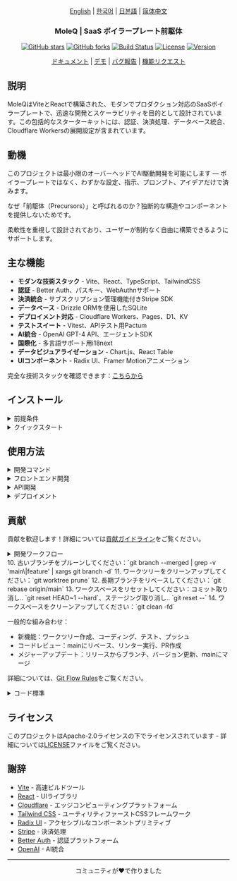 <div align="center">

[English](../README.md) | [한국어](../ko/README.md) | [日본語](README.md) | [简体中文](../zh/README.md)

### MoleQ | SaaS ボイラープレート前駆体

[![GitHub stars](https://img.shields.io/github/stars/yourusername/vite-saas-boilerplate?style=social)](https://github.com/yourusername/vite-saas-boilerplate/stargazers)
[![GitHub forks](https://img.shields.io/github/forks/yourusername/vite-saas-boilerplate?style=social)](https://github.com/yourusername/vite-saas-boilerplate/network/members)
[![Build Status](https://img.shields.io/github/actions/workflow/status/yourusername/vite-saas-boilerplate/ci.yml?branch=main)](https://github.com/yourusername/vite-saas-boilerplate/actions)
[![License](https://img.shields.io/badge/license-Apache%202.0-blue.svg)](LICENSE)
[![Version](https://img.shields.io/github/package-json/v/yourusername/vite-saas-boilerplate)](package.json)

[ドキュメント](https://github.com/yourusername/vite-saas-boilerplate/wiki) | [デモ](https://vite-saas-demo.vercel.app) | [バグ報告](https://github.com/yourusername/vite-saas-boilerplate/issues) | [機能リクエスト](https://github.com/yourusername/vite-saas-boilerplate/issues)

</div>


## 説明

MoleQはViteとReactで構築された、モダンでプロダクション対応のSaaSボイラープレートで、迅速な開発とスケーラビリティを目的として設計されています。この包括的なスターターキットには、認証、決済処理、データベース統合、Cloudflare Workersの展開設定が含まれています。

## 動機

このプロジェクトは最小限のオーバーヘッドでAI駆動開発を可能にします — ボイラープレートではなく、わずかな設定、指示、プロンプト、アイデアだけで済みます。

なぜ「前駆体（Precursors）」と呼ばれるのか？独断的な構造やコンポーネントを提供しないためです。

柔軟性を重視して設計されており、ユーザーが制約なく自由に構築できるようにサポートします。

## 主な機能

- **モダンな技術スタック** - Vite、React、TypeScript、TailwindCSS
- **認証** - Better Auth、パスキー、WebAuthnサポート
- **決済統合** - サブスクリプション管理機能付きStripe SDK
- **データベース** - Drizzle ORMを使用したSQLite
- **デプロイメント対応** - Cloudflare Workers、Pages、D1、KV
- **テストスイート** - Vitest、APIテスト用Pactum
- **AI統合** - OpenAI GPT-4 API、エージェントSDK
- **国際化** - 多言語サポート用i18next
- **データビジュアライゼーション** - Chart.js、React Table
- **UIコンポーネント** - Radix UI、Framer Motionアニメーション


完全な技術スタックを確認できます：[こちらから](.github/prompts/essential/tech_stack.yaml)

## インストール

<details><summary>前提条件</summary>

- Node.js 18+ またはBun
- pnpm（推奨）またはnpm
- Cloudflareアカウント（デプロイ用）

</details>

<details><summary>クイックスタート</summary>

1. **リポジトリをクローン**
   ```bash
   git clone https://github.com/yourusername/vite-saas-boilerplate.git
   cd vite-saas-boilerplate
   ```

2. **依存関係をインストール**
   ```bash
   pnpm install
   ```

3. **環境変数を設定**
   ```bash
   cp .env.example .env.local
   ```
   設定に合わせて`.env.local`を編集してください

4. **データベースマイグレーションを実行**
   ```bash
   pnpm db:migrate
   pnpm db:seed
   ```

5. **開発サーバーを起動**
   ```bash
   pnpm dev
   ```

アプリケーションは`http://localhost:5173`で利用できます

</details>


## 使用方法

<details><summary>開発コマンド</summary>

```bash
# 開発サーバーを起動
pnpm dev

# プロダクション用ビルド
pnpm build

# テストを実行
pnpm test

# リンティングを実行
pnpm lint

# コードをフォーマット
pnpm format

# データベース操作
pnpm db:migrate
pnpm db:seed
pnpm db:studio
```

</details>

<details><summary>フロントエンド開発</summary>

フロントエンドはViteとReactで構築されており、以下の機能を提供します：

```tsx
// 認証機能付きコンポーネントの例
import { useAuth } from '@/hooks/useAuth'
import { Button } from '@/components/ui/button'

export function Dashboard() {
  const { user, logout } = useAuth()

  return (
    <div className="p-6">
      <h1>ようこそ、{user?.name}さん！</h1>
      <Button onClick={logout}>ログアウト</Button>
    </div>
  )
}
```

</details>

<details><summary>API開発</summary>

APIはCloudflare Workersで構築されています：

```typescript
// APIハンドラーの例
import { createHandler } from '@/utils/handler'

export const getUserProfile = createHandler(async (request, env) => {
  const userId = await validateAuth(request)
  const user = await env.DB.prepare(
    'SELECT * FROM users WHERE id = ?'
  ).bind(userId).first()

  return Response.json(user)
})
```

</details>

<details><summary>デプロイメント</summary>

Cloudflareにデプロイ：

```bash
# APIをデプロイ
pnpm deploy:api

# フロントエンドをデプロイ
pnpm deploy:frontend

# すべてをデプロイ
pnpm deploy
```

</details>

## 貢献

貢献を歓迎します！詳細については[貢献ガイドライン](CONTRIBUTING.md)をご覧ください。

<details><summary>開発ワークフロー</summary>

1. リポジトリをフォーク/クローンまたは取得してください：`git clone <repo-url>` または `git fetch --prune`
2. ワークツリーを作成してください（明示的なブランチ名で）：`git worktree add -b feature/123 .worktrees/feature/123 origin/main`
   - これにより、ワークツリーディレクトリに新しいブランチ `feature/123` が作成されます。
   - 完全な表現では、`git worktree add -b <prefix>/<version> .worktrees/<prefix>/<user>/<name>/<date>/<version> <remote>/<remote-branch>`
   - プレフィックスは `develop`、`feature`、`fix`、`release` などが可能です。
3. コーディング標準に従って変更を行ってください：`$editor .worktrees/feature/123`
4. テストを実行してください：`pnpm test`
5. リンティングを実行してください：`pnpm lint`
6. 変更をコミットしてください：`git commit -m 'Add amazing feature'`
7. ブランチにプッシュしてください：`git push origin feature/123`
8. プルリクエストを開いてください：`gh pr create`

（オプション）：
9. mainをブランチにマージしてください：`git switch main`、`git merge feature/123`
10. 古いブランチをプルーンしてください：`git branch --merged | grep -v 'main\|feature' | xargs git branch -d`
11. ワークツリーをクリーンアップしてください：`git worktree prune`
12. 長期ブランチをリベースしてください：`git rebase origin/main`
13. ワークスペースをリセットしてください：コミット取り消し.. `git reset HEAD~1 --hard`、ステージング取り消し.. `git reset --`
14. ワークスペースをクリーンアップしてください：`git clean -fd`

一般的な組み合わせ：

* 新機能：ワークツリー作成、コーディング、テスト、プッシュ
* コードレビュー：mainにリベース、リンター実行、PR作成
* メジャーアップデート：リリースからブランチ、バージョン更新、mainにマージ

詳細については、[Git Flow Rules](.github/instructions/git-flow-rules.instructions.md)をご覧ください。

</details>
10. 古いブランチをプルーンしてください：`git branch --merged | grep -v 'main\|feature' | xargs git branch -d`
11. ワークツリーをクリーンアップしてください：`git worktree prune`
12. 長期ブランチをリベースしてください：`git rebase origin/main`
13. ワークスペースをリセットしてください：コミット取り消し.. `git reset HEAD~1 --hard`、ステージング取り消し.. `git reset --`
14. ワークスペースをクリーンアップしてください：`git clean -fd`

一般的な組み合わせ：

* 新機能：ワークツリー作成、コーディング、テスト、プッシュ
* コードレビュー：mainにリベース、リンター実行、PR作成
* メジャーアップデート：リリースからブランチ、バージョン更新、mainにマージ

詳細については、[Git Flow Rules](.github/instructions/git-flow-rules.instructions.md)をご覧ください。

</details>

<details><summary>コード標準</summary>

- 型安全性のためのTypeScriptの使用
- ESLintとPrettierの設定に従う
- 新機能のテストを記述
- 必要に応じてドキュメントを更新
- 従来のコミットメッセージに従う

詳細については、[Project Rules](.github/prompts/essential/project_rules.yaml)をご覧ください。

</details>

## ライセンス

このプロジェクトはApache-2.0ライセンスの下でライセンスされています - 詳細については[LICENSE](LICENSE)ファイルをご覧ください。

## 謝辞

- [Vite](https://vitejs.dev/) - 高速ビルドツール
- [React](https://reactjs.org/) - UIライブラリ
- [Cloudflare](https://cloudflare.com/) - エッジコンピューティングプラットフォーム
- [Tailwind CSS](https://tailwindcss.com/) - ユーティリティファーストCSSフレームワーク
- [Radix UI](https://radix-ui.com/) - アクセシブルなコンポーネントプリミティブ
- [Stripe](https://stripe.com/) - 決済処理
- [Better Auth](https://better-auth.com/) - 認証プラットフォーム
- [OpenAI](https://openai.com/) - AI統合

---

<div align="center">
コミュニティが❤️で作りました
</div>
